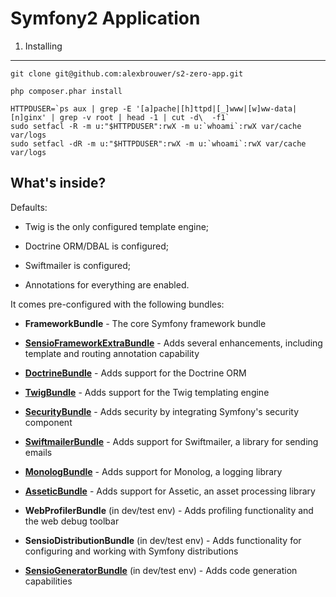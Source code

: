 Symfony2 Application
====================



1) Installing
-------------

    git clone git@github.com:alexbrouwer/s2-zero-app.git
    
    php composer.phar install
    
    HTTPDUSER=`ps aux | grep -E '[a]pache|[h]ttpd|[_]www|[w]ww-data|[n]ginx' | grep -v root | head -1 | cut -d\  -f1`
    sudo setfacl -R -m u:"$HTTPDUSER":rwX -m u:`whoami`:rwX var/cache var/logs
    sudo setfacl -dR -m u:"$HTTPDUSER":rwX -m u:`whoami`:rwX var/cache var/logs


What's inside?
---------------

Defaults:

  * Twig is the only configured template engine;

  * Doctrine ORM/DBAL is configured;

  * Swiftmailer is configured;

  * Annotations for everything are enabled.

It comes pre-configured with the following bundles:

  * **FrameworkBundle** - The core Symfony framework bundle

  * [**SensioFrameworkExtraBundle**][1] - Adds several enhancements, including
    template and routing annotation capability

  * [**DoctrineBundle**][2] - Adds support for the Doctrine ORM

  * [**TwigBundle**][3] - Adds support for the Twig templating engine

  * [**SecurityBundle**][4] - Adds security by integrating Symfony's security
    component

  * [**SwiftmailerBundle**][5] - Adds support for Swiftmailer, a library for
    sending emails

  * [**MonologBundle**][6] - Adds support for Monolog, a logging library

  * [**AsseticBundle**][7] - Adds support for Assetic, an asset processing
    library

  * **WebProfilerBundle** (in dev/test env) - Adds profiling functionality and
    the web debug toolbar

  * **SensioDistributionBundle** (in dev/test env) - Adds functionality for
    configuring and working with Symfony distributions

  * [**SensioGeneratorBundle**][8] (in dev/test env) - Adds code generation
    capabilities

[1]:  http://symfony.com/doc/2.4/bundles/SensioFrameworkExtraBundle/index.html
[2]:  http://symfony.com/doc/2.4/book/doctrine.html
[3]:  http://symfony.com/doc/2.4/book/templating.html
[4]:  http://symfony.com/doc/2.4/book/security.html
[5]:  http://symfony.com/doc/2.4/cookbook/email.html
[6]:  http://symfony.com/doc/2.4/cookbook/logging/monolog.html
[7]:  http://symfony.com/doc/2.4/cookbook/assetic/asset_management.html
[8]:  http://symfony.com/doc/2.4/bundles/SensioGeneratorBundle/index.html
